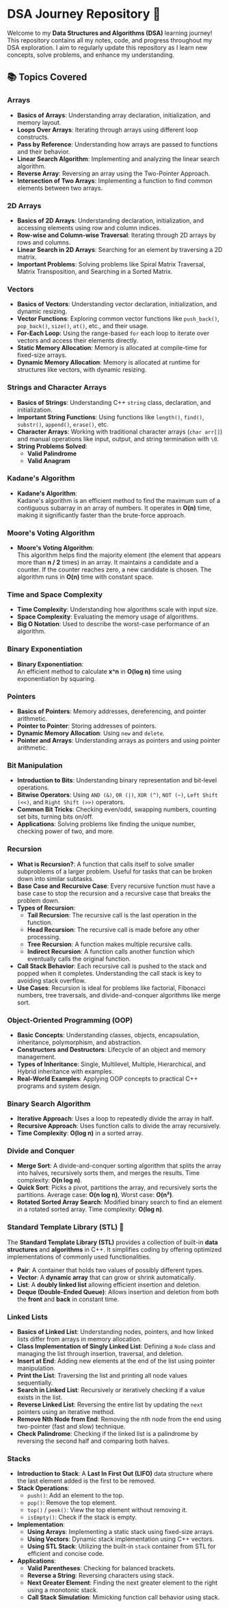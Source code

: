 # **DSA Journey Repository 🚀**

Welcome to my **Data Structures and Algorithms (DSA)** learning journey! This repository contains all my notes, code, and progress throughout my DSA exploration. I aim to regularly update this repository as I learn new concepts, solve problems, and enhance my understanding.

## 📚 Topics Covered

### **Arrays**
- **Basics of Arrays**: Understanding array declaration, initialization, and memory layout.
- **Loops Over Arrays**: Iterating through arrays using different loop constructs.
- **Pass by Reference**: Understanding how arrays are passed to functions and their behavior.
- **Linear Search Algorithm**: Implementing and analyzing the linear search algorithm.
- **Reverse Array**: Reversing an array using the Two-Pointer Approach.
- **Intersection of Two Arrays**: Implementing a function to find common elements between two arrays.

### **2D Arrays**
- **Basics of 2D Arrays**: Understanding declaration, initialization, and accessing elements using row and column indices.
- **Row-wise and Column-wise Traversal**: Iterating through 2D arrays by rows and columns.
- **Linear Search in 2D Arrays**: Searching for an element by traversing a 2D matrix.
- **Important Problems**: Solving problems like Spiral Matrix Traversal, Matrix Transposition, and Searching in a Sorted Matrix.

### **Vectors**
- **Basics of Vectors**: Understanding vector declaration, initialization, and dynamic resizing.
- **Vector Functions**: Exploring common vector functions like `push_back()`, `pop_back()`, `size()`, `at()`, etc., and their usage.
- **For-Each Loop**: Using the range-based `for` each loop to iterate over vectors and access their elements directly.
- **Static Memory Allocation**: Memory is allocated at compile-time for fixed-size arrays.
- **Dynamic Memory Allocation**: Memory is allocated at runtime for structures like vectors, with dynamic resizing.

### **Strings and Character Arrays**
- **Basics of Strings**: Understanding C++ `string` class, declaration, and initialization.
- **Important String Functions**: Using functions like `length()`, `find()`, `substr()`, `append()`, `erase()`, etc.
- **Character Arrays**: Working with traditional character arrays (`char arr[]`) and manual operations like input, output, and string termination with `\0`.
- **String Problems Solved**:
  - **Valid Palindrome**
  - **Valid Anagram**

### **Kadane's Algorithm**
- **Kadane's Algorithm**:  
  Kadane's algorithm is an efficient method to find the maximum sum of a contiguous subarray in an array of numbers. It operates in **O(n)** time, making it significantly faster than the brute-force approach.

### **Moore's Voting Algorithm**
- **Moore's Voting Algorithm**:  
  This algorithm helps find the majority element (the element that appears more than **n / 2** times) in an array. It maintains a candidate and a counter. If the counter reaches zero, a new candidate is chosen. The algorithm runs in **O(n)** time with constant space.

### **Time and Space Complexity**
- **Time Complexity**: Understanding how algorithms scale with input size.
- **Space Complexity**: Evaluating the memory usage of algorithms.
- **Big O Notation**: Used to describe the worst-case performance of an algorithm.

### **Binary Exponentiation**
- **Binary Exponentiation**:  
  An efficient method to calculate **x^n** in **O(log n)** time using exponentiation by squaring.

### **Pointers**
- **Basics of Pointers**: Memory addresses, dereferencing, and pointer arithmetic.
- **Pointer to Pointer**: Storing addresses of pointers.
- **Dynamic Memory Allocation**: Using `new` and `delete`.
- **Pointer and Arrays**: Understanding arrays as pointers and using pointer arithmetic.

### **Bit Manipulation**
- **Introduction to Bits**: Understanding binary representation and bit-level operations.
- **Bitwise Operators**: Using `AND (&)`, `OR (|)`, `XOR (^)`, `NOT (~)`, `Left Shift (<<)`, and `Right Shift (>>)` operators.
- **Common Bit Tricks**: Checking even/odd, swapping numbers, counting set bits, turning bits on/off.
- **Applications**: Solving problems like finding the unique number, checking power of two, and more.

### **Recursion**
- **What is Recursion?**: A function that calls itself to solve smaller subproblems of a larger problem. Useful for tasks that can be broken down into similar subtasks.
- **Base Case and Recursive Case**: Every recursive function must have a base case to stop the recursion and a recursive case that breaks the problem down.
- **Types of Recursion**:
  - **Tail Recursion**: The recursive call is the last operation in the function.
  - **Head Recursion**: The recursive call is made before any other processing.
  - **Tree Recursion**: A function makes multiple recursive calls.
  - **Indirect Recursion**: A function calls another function which eventually calls the original function.
- **Call Stack Behavior**: Each recursive call is pushed to the stack and popped when it completes. Understanding the call stack is key to avoiding stack overflow.
- **Use Cases**: Recursion is ideal for problems like factorial, Fibonacci numbers, tree traversals, and divide-and-conquer algorithms like merge sort.

### **Object-Oriented Programming (OOP)**
- **Basic Concepts**: Understanding classes, objects, encapsulation, inheritance, polymorphism, and abstraction.
- **Constructors and Destructors**: Lifecycle of an object and memory management.
- **Types of Inheritance**: Single, Multilevel, Multiple, Hierarchical, and Hybrid inheritance with examples.
- **Real-World Examples**: Applying OOP concepts to practical C++ programs and system design.

### **Binary Search Algorithm**
- **Iterative Approach**: Uses a loop to repeatedly divide the array in half.
- **Recursive Approach**: Uses function calls to divide the array recursively.
- **Time Complexity**: **O(log n)** in a sorted array.

### **Divide and Conquer**
- **Merge Sort**: A divide-and-conquer sorting algorithm that splits the array into halves, recursively sorts them, and merges the results. Time complexity: **O(n log n)**.
- **Quick Sort**: Picks a pivot, partitions the array, and recursively sorts the partitions. Average case: **O(n log n)**, Worst case: **O(n²)**.
- **Rotated Sorted Array Search**: Modified binary search to find an element in a rotated sorted array. Time complexity: **O(log n)**.

### **Standard Template Library (STL) 🚀**
The **Standard Template Library (STL)** provides a collection of built-in **data structures** and **algorithms** in C++. It simplifies coding by offering optimized implementations of commonly used functionalities.

- **Pair**: A container that holds two values of possibly different types.
- **Vector**: A **dynamic array** that can grow or shrink automatically.
- **List**: A **doubly linked list** allowing efficient insertion and deletion.
- **Deque (Double-Ended Queue)**: Allows insertion and deletion from both the **front** and **back** in constant time.

### **Linked Lists**
- **Basics of Linked List**: Understanding nodes, pointers, and how linked lists differ from arrays in memory allocation.
- **Class Implementation of Singly Linked List**: Defining a `Node` class and managing the list through insertion, traversal, and deletion.
- **Insert at End**: Adding new elements at the end of the list using pointer manipulation.
- **Print the List**: Traversing the list and printing all node values sequentially.
- **Search in Linked List**: Recursively or iteratively checking if a value exists in the list.
- **Reverse Linked List**: Reversing the entire list by updating the `next` pointers using an iterative method.
- **Remove Nth Node from End**: Removing the nth node from the end using two-pointer (fast and slow) technique.
- **Check Palindrome**: Checking if the linked list is a palindrome by reversing the second half and comparing both halves.

### **Stacks**
- **Introduction to Stack**: A **Last In First Out (LIFO)** data structure where the last element added is the first to be removed.
- **Stack Operations**:
  - `push()`: Add an element to the top.
  - `pop()`: Remove the top element.
  - `top()` / `peek()`: View the top element without removing it.
  - `isEmpty()`: Check if the stack is empty.
- **Implementation**:
  - **Using Arrays**: Implementing a static stack using fixed-size arrays.
  - **Using Vectors**: Dynamic stack implementation using C++ vectors.
  - **Using STL Stack**: Utilizing the built-in `stack` container from STL for efficient and concise code.
- **Applications**:
  - **Valid Parentheses**: Checking for balanced brackets.
  - **Reverse a String**: Reversing characters using stack.
  - **Next Greater Element**: Finding the next greater element to the right using a monotonic stack.
  - **Call Stack Simulation**: Mimicking function call behavior using stack.